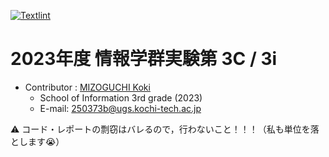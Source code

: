 [![Textlint](https://github.com/MIZOGUCHIKoki/Information_Experiment3c-3i/actions/workflows/textlint.yml/badge.svg)](https://github.com/MIZOGUCHIKoki/Information_Experiment3c-3i/actions/workflows/textlint.yml)

# 2023年度 情報学群実験第 3C / 3i
- Contributor : [MIZOGUCHI Koki](https://github.com/MIZOGUCHIKoki)
  - School of Information 3rd grade (2023)
  - E-mail: [250373b@ugs.kochi-tech.ac.jp](mailto:250373b@ugs.kochi-tech.ac.jp)
  
⚠️  コード・レポートの剽窃はバレるので，行わないこと！！！（私も単位を落とします😭）
